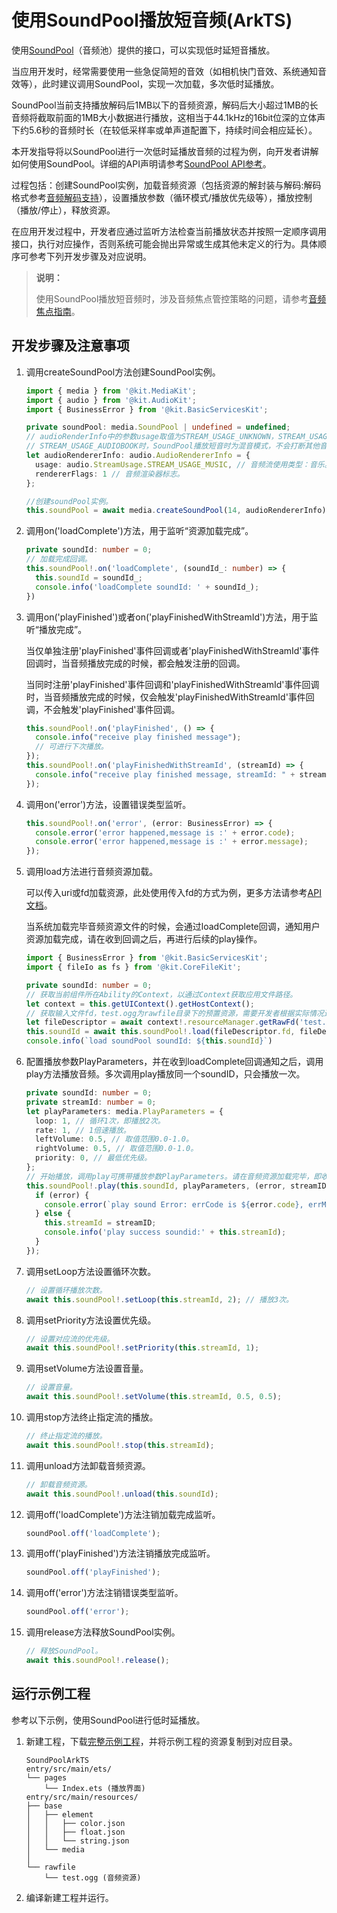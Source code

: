 # 使用SoundPool播放短音频(ArkTS)

使用[SoundPool](media-kit-intro.md#soundpool)（音频池）提供的接口，可以实现低时延短音播放。

当应用开发时，经常需要使用一些急促简短的音效（如相机快门音效、系统通知音效等），此时建议调用SoundPool，实现一次加载，多次低时延播放。

SoundPool当前支持播放解码后1MB以下的音频资源，解码后大小超过1MB的长音频将截取前面的1MB大小数据进行播放，这相当于44.1kHz的16bit位深的立体声下约5.6秒的音频时长（在较低采样率或单声道配置下，持续时间会相应延长）。

本开发指导将以SoundPool进行一次低时延播放音频的过程为例，向开发者讲解如何使用SoundPool。详细的API声明请参考[SoundPool API参考](../../reference/apis-media-kit/js-apis-inner-multimedia-soundPool.md)。

过程包括：创建SoundPool实例，加载音频资源（包括资源的解封装与解码:解码格式参考[音频解码支持](../avcodec/audio-decoding.md)），设置播放参数（循环模式/播放优先级等），播放控制（播放/停止），释放资源。

在应用开发过程中，开发者应通过监听方法检查当前播放状态并按照一定顺序调用接口，执行对应操作，否则系统可能会抛出异常或生成其他未定义的行为。具体顺序可参考下列开发步骤及对应说明。

> **说明：**
>
> 使用SoundPool播放短音频时，涉及音频焦点管控策略的问题，请参考[音频焦点指南](../audio/audio-playback-concurrency.md)。

## 开发步骤及注意事项

1. 调用createSoundPool方法创建SoundPool实例。

   ```ts
   import { media } from '@kit.MediaKit';
   import { audio } from '@kit.AudioKit';
   import { BusinessError } from '@kit.BasicServicesKit';

   private soundPool: media.SoundPool | undefined = undefined;
   // audioRenderInfo中的参数usage取值为STREAM_USAGE_UNKNOWN，STREAM_USAGE_MUSIC，STREAM_USAGE_MOVIE。
   // STREAM_USAGE_AUDIOBOOK时，SoundPool播放短音时为混音模式，不会打断其他音频播放。
   let audioRendererInfo: audio.AudioRendererInfo = {
     usage: audio.StreamUsage.STREAM_USAGE_MUSIC, // 音频流使用类型：音乐。根据业务场景配置，参考StreamUsage。
     rendererFlags: 1 // 音频渲染器标志。
   };

   //创建soundPool实例。
   this.soundPool = await media.createSoundPool(14, audioRendererInfo); // 最大播放的流数为14。
   ```

2. 调用on('loadComplete')方法，用于监听“资源加载完成”。

   ```ts
   private soundId: number = 0;
   // 加载完成回调。
   this.soundPool!.on('loadComplete', (soundId_: number) => {
     this.soundId = soundId_;
     console.info('loadComplete soundId: ' + soundId_);
   })
   ```

3. 调用on('playFinished')或者on('playFinishedWithStreamId')方法，用于监听“播放完成”。

    当仅单独注册'playFinished'事件回调或者'playFinishedWithStreamId'事件回调时，当音频播放完成的时候，都会触发注册的回调。

    当同时注册'playFinished'事件回调和'playFinishedWithStreamId'事件回调时，当音频播放完成的时候，仅会触发'playFinishedWithStreamId'事件回调，不会触发'playFinished'事件回调。

    ```ts
    this.soundPool!.on('playFinished', () => {
      console.info("receive play finished message");
      // 可进行下次播放。
    });
    this.soundPool!.on('playFinishedWithStreamId', (streamId) => {
      console.info("receive play finished message, streamId: " + streamId);
    });
    ```

4. 调用on('error')方法，设置错误类型监听。

    ```ts
    this.soundPool!.on('error', (error: BusinessError) => {
      console.error('error happened,message is :' + error.code);
      console.error('error happened,message is :' + error.message);
    });
    ```

5. 调用load方法进行音频资源加载。

    可以传入uri或fd加载资源，此处使用传入fd的方式为例，更多方法请参考[API文档](../../reference/apis-media-kit/js-apis-inner-multimedia-soundPool.md#load)。

    当系统加载完毕音频资源文件的时候，会通过loadComplete回调，通知用户资源加载完成，请在收到回调之后，再进行后续的play操作。

    ```ts
    import { BusinessError } from '@kit.BasicServicesKit';
    import { fileIo as fs } from '@kit.CoreFileKit';

    private soundId: number = 0;
    // 获取当前组件所在Ability的Context，以通过Context获取应用文件路径。
    let context = this.getUIContext().getHostContext();
    // 获取输入文件fd，test.ogg为rawfile目录下的预置资源，需要开发者根据实际情况进行替换。
    let fileDescriptor = await context!.resourceManager.getRawFd('test.ogg');
    this.soundId = await this.soundPool!.load(fileDescriptor.fd, fileDescriptor.offset, fileDescriptor.length);
    console.info(`load soundPool soundId: ${this.soundId}`)
    ```

6. 配置播放参数PlayParameters，并在收到loadComplete回调通知之后，调用play方法播放音频。多次调用play播放同一个soundID，只会播放一次。

    ```ts
    private soundId: number = 0;
    private streamId: number = 0;
    let playParameters: media.PlayParameters = {
      loop: 1, // 循环1次，即播放2次。
      rate: 1, // 1倍速播放。
      leftVolume: 0.5, // 取值范围0.0-1.0。
      rightVolume: 0.5, // 取值范围0.0-1.0。
      priority: 0, // 最低优先级。
    };
    // 开始播放，调用play可携带播放参数PlayParameters。请在音频资源加载完毕，即收到loadComplete回调之后再执行play操作。
    this.soundPool!.play(this.soundId, playParameters, (error, streamID: number) => {
      if (error) {
        console.error(`play sound Error: errCode is ${error.code}, errMessage is ${error.message}`)
      } else {
        this.streamId = streamID;
        console.info('play success soundid:' + this.streamId);
      }
    });
    ```

7. 调用setLoop方法设置循环次数。

    ```ts
    // 设置循环播放次数。
    await this.soundPool!.setLoop(this.streamId, 2); // 播放3次。
    ```

8. 调用setPriority方法设置优先级。

    ```ts
    // 设置对应流的优先级。
    await this.soundPool!.setPriority(this.streamId, 1);
    ```

9. 调用setVolume方法设置音量。

    ```ts
    // 设置音量。
    await this.soundPool!.setVolume(this.streamId, 0.5, 0.5);
    ```

10. 调用stop方法终止指定流的播放。

    ```ts
    // 终止指定流的播放。
    await this.soundPool!.stop(this.streamId);
    ```

11. 调用unload方法卸载音频资源。

    ```ts
    // 卸载音频资源。
    await this.soundPool!.unload(this.soundId);
    ```

12. 调用off('loadComplete')方法注销加载完成监听。

    ```ts
    soundPool.off('loadComplete');
    ```

13. 调用off('playFinished')方法注销播放完成监听。

    ```ts
    soundPool.off('playFinished');
    ```

14. 调用off('error')方法注销错误类型监听。

    ```ts
    soundPool.off('error');
    ```

15. 调用release方法释放SoundPool实例。

    ```ts
    // 释放SoundPool。
    await this.soundPool!.release();
    ```

## 运行示例工程

参考以下示例，使用SoundPool进行低时延播放。

1. 新建工程，下载[完整示例工程](https://gitcode.com/openharmony/applications_app_samples/tree/master/code/DocsSample/Media/SoundPool/SoundPoolArkTS)，并将示例工程的资源复制到对应目录。

    ```
    SoundPoolArkTS
    entry/src/main/ets/
    └── pages
        └── Index.ets (播放界面)
    entry/src/main/resources/
    ├── base
    │   ├── element
    │   │   ├── color.json
    │   │   ├── float.json
    │   │   └── string.json
    │   └── media
    │
    └── rawfile
        └── test.ogg (音频资源)
    ```
2. 编译新建工程并运行。